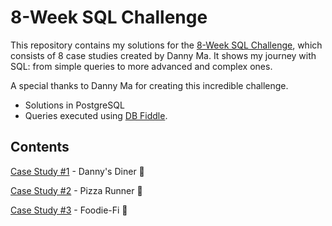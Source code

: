 # 8-Week SQL Challenge
This repository contains my solutions for the [8-Week SQL Challenge](https://8weeksqlchallenge.com/), which consists of 8 case studies created by Danny Ma.
It shows my journey with SQL: from simple queries to more advanced and complex ones.

A special thanks to Danny Ma for creating this incredible challenge.

* Solutions in PostgreSQL
* Queries executed using [DB Fiddle](https://www.db-fiddle.com/f/2rM8RAnq7h5LLDTzZiRWcd/138).

## Contents
[Case Study #1](https://github.com/rodrigueslara/8-week-sql-challenge/blob/main/Case%20Study%20%231%20-%20Danny's%20Diner/README.md) - Danny's Diner :stew:

[Case Study #2](https://github.com/rodrigueslara/8-week-sql-challenge/tree/main/Case%20Study%20%232%20-%20Pizza%20Runner) - Pizza Runner 🍕

[Case Study #3](https://github.com/rodrigueslara/8-week-sql-challenge/blob/main/Case%20Study%20%233%20-%20Foodie-Fi/README.md) - Foodie-Fi 🥑
